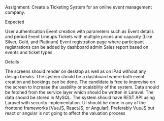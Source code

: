 Assignment: Create a Ticketing System for an online event management company.

 

Expected

 

User authentication 
Event creation with parameters such as 
Event details and period 
Event Lineups 
Tickets with multiple prices and capacity (Like Silver, Gold, and Platinum) 
Event registration page where participant registrations can be added by dashboard admin
Sales report based on events and ticket types
 

 

Details

 

The screens should render on desktop as well as on iPad without any design breaks. 
The system should be a dashboard where both event creation and bookings can be done.
The candidate is free to improvise on the screen to increase the usability or scalability of the system. 
Data should be fetched from the service layer which should be written in Laravel. 
The data should be stored in MySQL. 
The system should have REST API using Laravel with security implementation.
UI should be done in any of the frontend frameworks [VueJS, ReactJS, or Angular]. Preferably VueJS but react or angular is not going to affect the valuation process 
